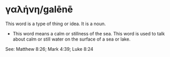 # γαλήνη/galēnē
This word is a type of thing or idea. It is a noun.

* This word means a calm or stillness of the sea. This word is used to talk about calm or still water on the surface of a sea or lake. 

See: Matthew 8:26; Mark 4:39; Luke 8:24
